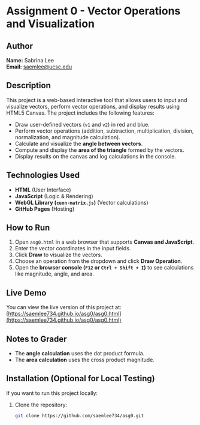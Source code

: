 # Assignment 0 - Vector Operations and Visualization

## Author
**Name:** Sabrina Lee  
**Email:** saemlee@ucsc.edu  

## Description
This project is a web-based interactive tool that allows users to input and visualize vectors, perform vector operations, and display results using HTML5 Canvas. The project includes the following features:
- Draw user-defined vectors (`v1` and `v2`) in red and blue.
- Perform vector operations (addition, subtraction, multiplication, division, normalization, and magnitude calculation).
- Calculate and visualize the **angle between vectors**.
- Compute and display the **area of the triangle** formed by the vectors.
- Display results on the canvas and log calculations in the console.

## Technologies Used
- **HTML** (User Interface)
- **JavaScript** (Logic & Rendering)
- **WebGL Library (`cuon-matrix.js`)** (Vector calculations)
- **GitHub Pages** (Hosting)

## How to Run
1. Open `asg0.html` in a web browser that supports **Canvas and JavaScript**.
2. Enter the vector coordinates in the input fields.
3. Click **Draw** to visualize the vectors.
4. Choose an operation from the dropdown and click **Draw Operation**.
5. Open the **browser console (`F12` or `Ctrl + Shift + I`)** to see calculations like magnitude, angle, and area.

## Live Demo
You can view the live version of this project at:  
[https://saemlee734.github.io/asg0/asg0.html](https://saemlee734.github.io/asg0/asg0.html)

## Notes to Grader
- The **angle calculation** uses the dot product formula.
- The **area calculation** uses the cross product magnitude.

## Installation (Optional for Local Testing)
If you want to run this project locally:
1. Clone the repository:
   ```sh
   git clone https://github.com/saemlee734/asg0.git
